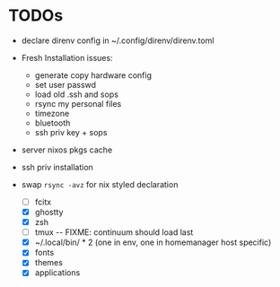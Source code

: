 # TODOs

- declare direnv config in ~/.config/direnv/direnv.toml

- Fresh Installation issues:
  - generate copy hardware config
  - set user passwd
  - load old .ssh and sops
  - rsync my personal files
  - timezone
  - bluetooth
  - ssh priv key + sops
- server nixos pkgs cache
- ssh priv installation

- swap `rsync -avz` for nix styled declaration
  - [ ] fcitx
  - [x] ghostty
  - [x] zsh
  - [ ] tmux -- FIXME: continuum should load last
  - [x] ~/.local/bin/ \* 2 (one in env, one in homemanager host specific)
  - [x] fonts
  - [x] themes
  - [x] applications
